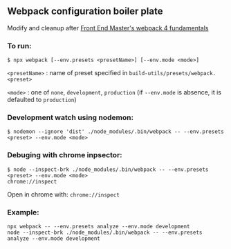 ## Webpack configuration boiler plate
Modify and cleanup after [Front End Master's webpack 4 fundamentals](
https://frontendmasters.com/courses/webpack-fundamentals/
)

### To run:
```
$ npx webpack [--env.presets <presetName>] [--env.mode <mode>]
```
`<presetName>` : name of preset specified in `build-utils/presets/webpack.<preset>`

`<mode>` : one of `none`, `development`, `production` (if `--env.mode` is absence, it is defaulted to `production`)

### Development watch using nodemon:
```
$ nodemon --ignore 'dist' ./node_modules/.bin/webpack -- --env.presets <preset> --env.mode <mode>
```

### Debuging with chrome inpsector:
```
$ node --inspect-brk ./node_modules/.bin/webpack -- --env.presets <preset> --env.mode <mode>
chrome://inspect
```

Open in chrome with: `chrome://inspect`

### Example:
```
npx webpack -- --env.presets analyze --env.mode development
node --inspect-brk ./node_modules/.bin/webpack -- --env.presets analyze --env.mode development
```


